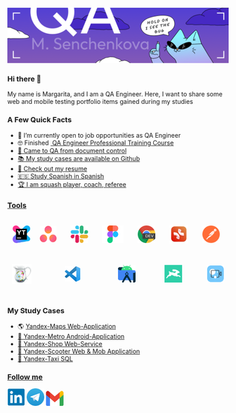 ![Header](https://github.com/msenchenkova/msenchenkova/blob/main/QAcover_git_msenchenkova.png)

### Hi there 👋

My name is Margarita, and I am a QA Engineer. Here, I want to share some web and mobile testing portfolio items gained during my studies

### A Few Quick Facts

* 🌱 I’m currently open to job opportunities as QA Engineer
* 🤓 Finished <a href="https://drive.google.com/file/d/1F7NgxrbDrdi07seJLKzfb2hrs0tKDQ99/view?usp=sharing"> QA Engineer Professional Training Course
* 📑 Сame to QA from document control
* 📚 My study cases are available on <a href="https://github.com/msenchenkova">Github
* 📎 Check out my resume
* 🇪🇸 Study Spanish in Spanish
* 🏆 I am squash player, coach, referee 

### Tools
<div style="display: flex; flex-wrap: wrap; justify-content: space-between; align-items: center; text-decoration: none;">
    <a href="https://www.jetbrains.com/youtrack/">
        <img src="https://github.com/msenchenkova/msenchenkova/blob/main/icons/YouTrack.png" alt="YouTrack" style="width: 40px; height: 40px; margin: 10px;"></a>
    <a href="https://asana.com/">
        <img src="https://github.com/msenchenkova/msenchenkova/blob/main/icons/Asana.png" alt="Asana" style="width: 38px; height: 37px; margin: 10px;"></a>
    <a href="https://slack.com/">
        <img src="https://github.com/msenchenkova/msenchenkova/blob/main/icons/Slack.png" alt="Slack" style="width: 40px; height: 40px; margin: 20px;"></a>
    <a href="https://www.figma.com/">
        <img src="https://github.com/msenchenkova/msenchenkova/blob/main/icons/Figma.png" alt="Figma" style="width: 50px; height: 40px; margin: 10px;"></a>
    <a href="https://developer.chrome.com/docs/devtools/">
        <img src="https://github.com/msenchenkova/msenchenkova/blob/main/icons/DevTools.png" alt="Devtools" style="width: 40px; height: 40px; margin: 20px;"></a>
    <a href="https://xmind.app/">
        <img src="https://github.com/msenchenkova/msenchenkova/blob/main/icons/XMind.png" alt="XMind" style="width: 43px; height: 43px; margin: 10px;"></a>
    <a href="https://www.postman.com/">
        <img src="https://github.com/msenchenkova/msenchenkova/blob/main/icons/Postman.png" alt="Postman" style="width: 40px; height: 40px; margin: 20px;"></a>
    <a href="https://www.charlesproxy.com/">
        <img src="https://github.com/msenchenkova/msenchenkova/blob/main/icons/Charles.png" alt="Charles" style="width: 45px; height: 45px; margin: 10px;"></a>
    <a href="https://code.visualstudio.com/">
        <img src="https://github.com/msenchenkova/msenchenkova/blob/main/icons/Visual%20Studio%20Code.png" alt="Visual Studio Code" style="width: 35px; height: 35px; margin: 30px;"></a>
    <a href="https://developer.android.com/studio">
        <img src="https://github.com/msenchenkova/msenchenkova/blob/main/icons/Android%20Studio.png" alt="Android Studio" style="width: 40px; height: 40px; margin: 20px;"></a>
    <a href="https://directus.io/">
        <img src="https://github.com/msenchenkova/msenchenkova/blob/main/icons/Directus.jpeg" alt="Directus" style="width: 40px; height: 40px; margin: 10px;"></a>
    <a href="https://www.movavi.com/" >
        <img src="https://github.com/msenchenkova/msenchenkova/blob/main/icons/Movavi%20Video%20Plus.png" alt="Movavi Video Plus" style="width: 40px; height: 40px; margin: 10px;"></a>
</div>


### My Study Cases
* 🌎 <a href= "https://github.com/msenchenkova/Yandex-Maps-Web-Application.git">Yandex-Maps Web-Application
* 📱 <a href= "https://github.com/msenchenkova/Yandex-Metro-Android-Application.git">Yandex-Metro Android-Application
* 🛒 <a href= "https://github.com/msenchenkova/Yandex-Shop-Web-Service.git">Yandex-Shop Web-Service
* 🛴 <a href= "https://github.com/msenchenkova/Yandex-Scooter-Web-and-Mob-Application.git">Yandex-Scooter Web & Mob Application
* 🚕 <a href= "https://github.com/msenchenkova/Yandex-Taxi-SQL.git">Yandex-Taxi SQL

### Follow me
<a href= "https://www.linkedin.com/in/margarita-senchenkova">
    <img src="https://github.com/msenchenkova/msenchenkova/blob/main/icons/Linkedin.png" width="40" height="40" alt="linkedin"/></a>
<a href= "https://t.me/msenchenkova">
    <img src="https://github.com/msenchenkova/msenchenkova/blob/main/icons/Telegram.png" width="40" height="40" alt="telegram"/></a>
<a href= "mailto:msenchenkova@gmail.com">
    <img src="https://github.com/msenchenkova/msenchenkova/blob/main/icons/Gmail.png" width="40" height="34" alt="gmail"/></a>
</p>

